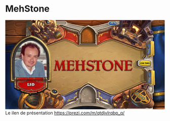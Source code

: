# MehStone

![](https://raw.githubusercontent.com/JavaSTMN/MehStone/master/assets/img/MEHSTONE.gif)
Le ilen de présentation https://prezi.com/m/qtdjvlrqbp_q/
